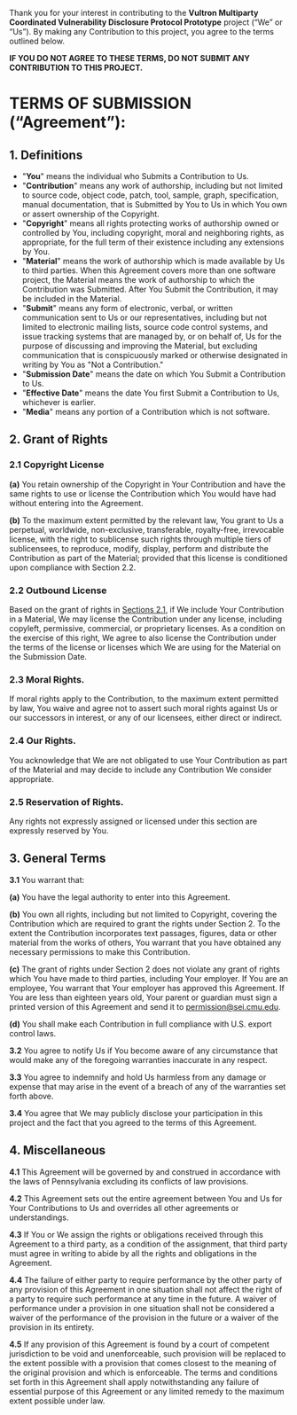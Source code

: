 Thank you for your interest in contributing to the **Vultron Multiparty Coordinated Vulnerability Disclosure Protocol
Prototype** project (“We” or “Us”).
By making any Contribution to this project, you agree to the terms outlined below.  

**IF YOU DO NOT AGREE TO THESE TERMS, DO NOT SUBMIT ANY CONTRIBUTION TO THIS PROJECT.**

# TERMS OF SUBMISSION (“Agreement”):

## 1. Definitions

- "**You**" means the individual who Submits a Contribution to Us.
- "**Contribution**" means any work of authorship, including but not limited to source code, object code, patch, tool,
   sample, graph, specification, manual documentation, that is Submitted by You to Us in which You own or assert
   ownership of the Copyright.
-  "**Copyright**" means all rights protecting works of authorship owned or controlled by You, including copyright, moral
   and neighboring rights, as appropriate, for the full term of their existence including any extensions by You.
- "**Material**" means the work of authorship which is made available by Us to third parties. When this Agreement covers
   more than one software project, the Material means the work of authorship to which the Contribution was Submitted.
   After You Submit the Contribution, it may be included in the Material.
- "**Submit**" means any form of electronic, verbal, or written communication sent to Us or our representatives, including
   but not limited to electronic mailing lists, source code control systems, and issue tracking systems that are managed
   by, or on behalf of, Us for the purpose of discussing and improving the Material, but excluding communication that is
   conspicuously marked or otherwise designated in writing by You as "Not a Contribution."
- "**Submission Date**" means the date on which You Submit a Contribution to Us.
- "**Effective Date**" means the date You first Submit a Contribution to Us, whichever is earlier.
- "**Media**" means any portion of a Contribution which is not software.

## 2. Grant of Rights

### 2.1 Copyright License

**(a)** You retain ownership of the Copyright in Your Contribution and have the same rights to use or license the
Contribution which You would have had without entering into the Agreement.

**(b)** To the maximum extent permitted by the relevant law, You grant to Us a perpetual, worldwide, non-exclusive,
transferable, royalty-free, irrevocable license, with the right to sublicense such rights through multiple tiers of
sublicensees, to reproduce, modify, display, perform and distribute the Contribution as part of the Material;
provided that this license is conditioned upon compliance with Section 2.2.

### 2.2 Outbound License

Based on the grant of rights in [Sections 2.1](#2.1-copyright-license), if We include Your Contribution in a Material, 
We may license the Contribution under any license, including copyleft, permissive, commercial, or proprietary licenses.
As a condition on the exercise of this right, We agree to also license the Contribution under the terms of the license 
or licenses which We are using for the Material on the Submission Date.

### 2.3 Moral Rights.

If moral rights apply to the Contribution, to the maximum extent permitted by law, You waive and agree not to assert 
such moral rights against Us or our successors in interest, or any of our licensees, either direct or indirect.
   
### 2.4 Our Rights.

You acknowledge that We are not obligated to use Your Contribution as part of the Material and may decide to include any
Contribution We consider appropriate.
   
### 2.5 Reservation of Rights.

Any rights not expressly assigned or licensed under this section are expressly reserved by You.

## 3. General Terms

**3.1** You warrant that:

**(a)** You have the legal authority to enter into this Agreement.

**(b)** You own all rights, including but not limited to Copyright, covering the Contribution which are required to grant
the rights under Section 2. To the extent the Contribution incorporates text passages, figures, data or other
material from the works of others, You warrant that you have obtained any necessary permissions to make this
Contribution.

**(c)** The grant of rights under Section 2 does not violate any grant of rights which You have made to third parties,
including Your employer. If You are an employee, You warrant that Your employer has approved this Agreement. If You
are less than eighteen years old, Your parent or guardian must sign a printed version of this Agreement and send it
to permission@sei.cmu.edu.

**(d)** You shall make each Contribution in full compliance with U.S. export control laws.

**3.2** You agree to notify Us if You become aware of any circumstance that would make any of the foregoing warranties inaccurate in any respect.

**3.3** You agree to indemnify and hold Us harmless from any damage or expense that may arise in the event of a breach of
any of the warranties set forth above.

**3.4** You agree that We may publicly disclose your participation in this project and the fact that you agreed to the terms
of this Agreement.

## 4. Miscellaneous

**4.1** This Agreement will be governed by and construed in accordance with the laws of Pennsylvania excluding its
conflicts of law provisions. 

**4.2** This Agreement sets out the entire agreement between You and Us for Your Contributions to Us and overrides all
other agreements or understandings.

**4.3** If You or We assign the rights or obligations received through this Agreement to a third party, as a condition of the assignment, that third party must agree in writing to abide by all the rights and obligations in the Agreement.

**4.4** The failure of either party to require performance by the other party of any provision of this Agreement in one
situation shall not affect the right of a party to require such performance at any time in the future. A waiver of
performance under a provision in one situation shall not be considered a waiver of the performance of the provision
in the future or a waiver of the provision in its entirety.

**4.5** If any provision of this Agreement is found by a court of competent jurisdiction to be void and unenforceable,
such provision will be replaced to the extent possible with a provision that comes closest to the meaning of the
original provision and which is enforceable. The terms and conditions set forth in this Agreement shall apply
notwithstanding any failure of essential purpose of this Agreement or any limited remedy to the maximum extent
possible under law.
